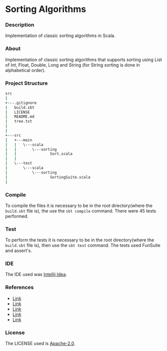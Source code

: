 # Sorting Algorithms

### Description

Implementation of classic sorting algorithms in Scala.

### About

Implementation of classic sorting algorithms that supports sorting using List of Int, Float, Double, Long and String (for String sorting is done in alphabetical order).

### Project Structure

```bash
src
|
+---.gitignore
|   build.sbt
|   LICENSE
|   README.md
|   tree.txt
|   
|                               
+---src
|   +---main
|   |   \---scala
|   |       \---sorting
|   |               Sort.scala
|   |               
|   \---test
|       \---scala
|           \---sorting
|                   SortingSuite.scala
|                   

```

### Compile

To compile the files it is necessary to be in the root directory(where 
the `build.sbt` file is), the use the `sbt compile` command. There were 45 tests performed.

### Test

To perform the tests it is necessary to be in the root 
directory(where the `build.sbt` file is), then use the `sbt test` 
command. The tests used FunSuite and assert's.

### IDE

The IDE used was [Intellij Idea](https://www.jetbrains.com/idea/).

### References

* [Link](https://en.wikipedia.org/wiki/Insertion_sort)
* [Link](https://en.wikipedia.org/wiki/Selection_algorithm)
* [Link](https://en.wikipedia.org/wiki/Merge_sort)
* [Link](https://en.wikipedia.org/wiki/Bubble_sort)
* [Link](https://en.wikipedia.org/wiki/Quicksort)

### License

The LICENSE used is [Apache-2.0](https://github.com/JoaoVitorLeite/SortingAlgorithms/blob/master/LICENSE).
